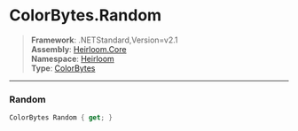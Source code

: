 # ColorBytes.Random

> **Framework**: .NETStandard,Version=v2.1  
> **Assembly**: [Heirloom.Core][0]  
> **Namespace**: [Heirloom][0]  
> **Type**: [ColorBytes][1]  

--------------------------------------------------------------------------------

### Random

```cs
ColorBytes Random { get; }
```

[0]: ..\Heirloom.Core.md
[1]: Heirloom.ColorBytes.md
